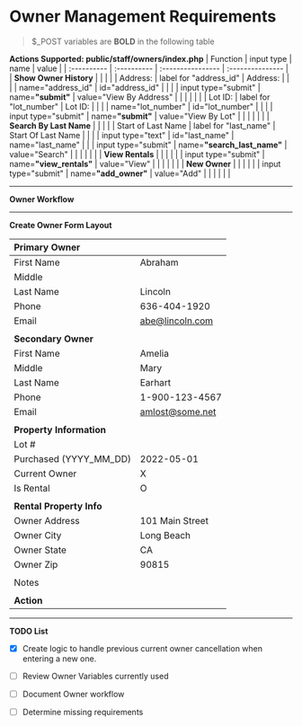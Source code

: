 
# Owner Management Requirements

> $\_POST variables are **BOLD** in the following table

__Actions Supported: public/staff/owners/index.php__
| Function                | input type             | name                          | value                   |
| :----------             |  :----------           | :----------------             | :---------------        |
| __Show Owner History__  |                        |                               |                         |
| Address:                | label for "address_id" | Address:                      |                         |
|                         | name="address_id"      | id="address_id"               |                         |
|                         | input type="submit"    | name=**"submit"**             | value="View By Address" |
|                         |                        |                               |                         |
| Lot ID:                 | label for "lot_number" | Lot ID:                       |                         |
|                         | name="lot_number"      | id="lot_number"               |                         |
|                         | input type="submit"    | name=**"submit"**             | value="View By Lot"     |
|                         |                        |                               |                         |
| __Search By Last Name__ |                        |                               |                         |
| Start of Last Name      | label for "last_name"  | Start Of Last Name            |                         |
|                         | input type="text"      | id="last_name"                | name="last_name"        |
|                         | input type="submit"    | name=**"search_last_name"**   | value="Search"          |
|                         |                        |                               |                         |
| __View Rentals__        |                        |                               |                         |
|                         | input type="submit"    | name=**"view_rentals"**       | value="View"            |
|                         |                        |                               |                         |
| __New Owner__           |                        |                               |                         |
|                         | input type="submit"    | name=**"add_owner"**          | value="Add"             |
|                         |                        |                               |                         |

---

__Owner Workflow__





---
__Create Owner Form Layout__

| __Primary Owner__         |                  |
| :-------                  | :----------      |
| First Name                | Abraham          |
| Middle                    |                  |
| Last  Name                | Lincoln          |
| Phone                     | 636-404-1920     |
| Email                     | abe@lincoln.com  |
|                           |                  |
| __Secondary Owner__       |                  |
| First Name                | Amelia           |
| Middle                    | Mary             |
| Last Name                 | Earhart          |
| Phone                     | 1-900-123-4567   |
| Email                     | amlost@some.net  |
|                           |                  |
| __Property Information__  |                  |
| Lot #                     |                  |
| Purchased (YYYY_MM_DD)    | 2022-05-01       |
| Current Owner             | X                |
| Is Rental                 | O                |
|                           |                  |
| __Rental Property Info__  |                  |
| Owner Address             | 101 Main Street  |
| Owner City                | Long Beach       |
| Owner State               | CA               |
| Owner Zip                 | 90815            |
|                           |                  |
| Notes                     |                  |
|                           |                  |
| __Action__                |                  |

---


__TODO List__   
- [X] Create logic to handle previous current owner cancellation when entering a new one.
- [ ] Review Owner Variables currently used
- [ ] Document Owner workflow
- [ ] Determine missing requirements



